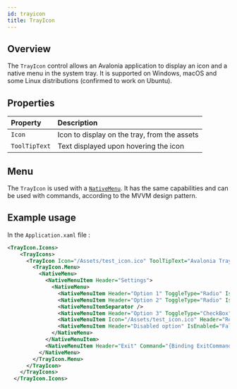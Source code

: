 ```yaml
---
id: trayicon
title: TrayIcon
---
```


## Overview

The `TrayIcon` control allows an Avalonia application to display an icon and a native menu in the system tray. It is supported on Windows, macOS and some Linux distributions (confirmed to work on Ubuntu). 

## Properties


| Property | Description |
| :--- | :--- |
| `Icon` | Icon to display on the tray, from the assets |
| `ToolTipText` | Text displayed upon hovering the icon |

## Menu

The `TrayIcon` is used with a [`NativeMenu`](https://docs.avaloniaui.net/docs/controls/nativemenu). It has the same capabilities and can be used with commands, according to the MVVM design pattern.

## Example usage

In the `Application.xaml` file : 

```xml
<TrayIcon.Icons>
    <TrayIcons>
      <TrayIcon Icon="/Assets/test_icon.ico" ToolTipText="Avalonia Tray Icon ToolTip">
        <TrayIcon.Menu>
          <NativeMenu>
            <NativeMenuItem Header="Settings">
              <NativeMenu>
                <NativeMenuItem Header="Option 1" ToggleType="Radio" IsChecked="True" Command="{Binding ToggleCommand}" />
                <NativeMenuItem Header="Option 2" ToggleType="Radio" IsChecked="True" Command="{Binding ToggleCommand}" />
                <NativeMenuItemSeparator />
                <NativeMenuItem Header="Option 3" ToggleType="CheckBox" IsChecked="True" Command="{Binding ToggleCommand}" />
                <NativeMenuItem Icon="/Assets/test_icon.ico" Header="Restore Defaults" Command="{Binding ToggleCommand}" />
                <NativeMenuItem Header="Disabled option" IsEnabled="False" />
              </NativeMenu>
            </NativeMenuItem>
            <NativeMenuItem Header="Exit" Command="{Binding ExitCommand}" />
          </NativeMenu>
        </TrayIcon.Menu>
      </TrayIcon>
    </TrayIcons>
  </TrayIcon.Icons>
```